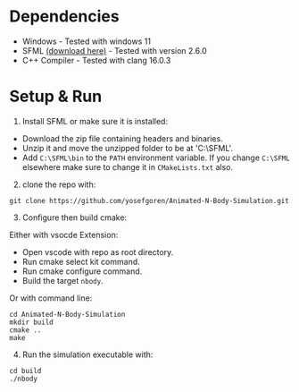 # Dependencies
* Windows - Tested with windows 11
* SFML [(download here)](https://www.sfml-dev.org/download/sfml/2.6.0/) - Tested with version 2.6.0
* C++ Compiler - Tested with clang 16.0.3

# Setup & Run
1. Install SFML or make sure it is installed:
  * Download the zip file containing headers and binaries.
  * Unzip it and move the unzipped folder to be at 'C:\SFML'.
  * Add `C:\SFML\bin` to the `PATH` environment variable.
If you change `C:\SFML` elsewhere make sure to change it in `CMakeLists.txt` also.
2. clone the repo with:
```
git clone https://github.com/yosefgoren/Animated-N-Body-Simulation.git
```
3. Configure then build cmake:
   
Either with vsocde Extension:
  * Open vscode with repo as root directory.
  * Run cmake select kit command.
  * Run cmake configure command.
  * Build the target `nbody`.

Or with command line:
```
cd Animated-N-Body-Simulation
mkdir build
cmake ..
make
```

4. Run the simulation executable with:
```
cd build
./nbody
```
